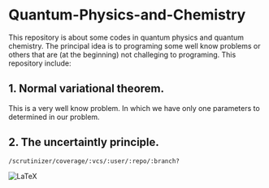 # Quantum-Physics-and-Chemistry

This repository is about some codes in quantum physics and quantum chemistry. The principal idea is to programing some well know problems or others that are (at the beginning) not challeging to programing.
 This repository include:
 
 ## 1. Normal variational theorem.
 
 This is a very well know problem. In which we have only one parameters to determined in our problem.
 
 ## 2. The uncertaintly principle.

	/scrutinizer/coverage/:vcs/:user/:repo/:branch?

![LaTeX](/scrutinizer/coverage/:vcs/:user/:repo/:branch?style=for-the-badge&logo=latex&logoColor=white)

